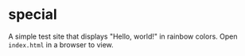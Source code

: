 # special

A simple test site that displays "Hello, world!" in rainbow colors. Open `index.html` in a browser to view.
